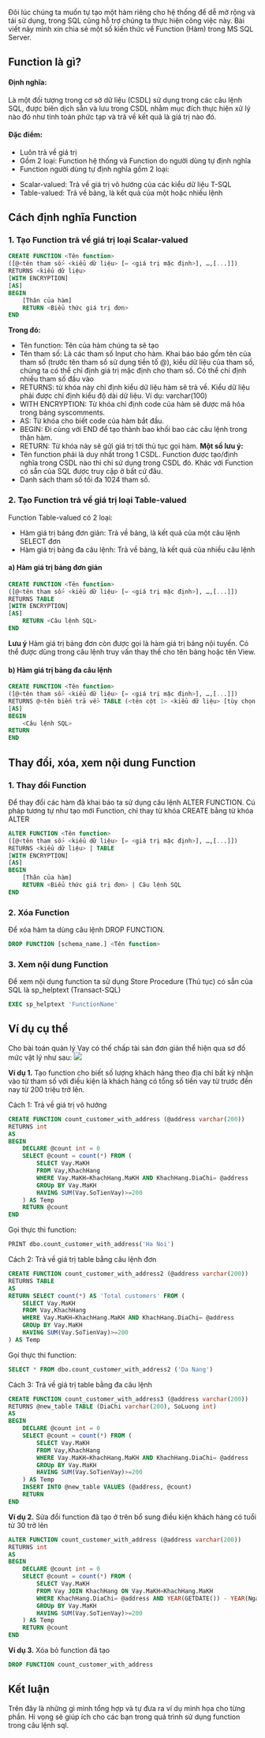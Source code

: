 Đôi lúc chúng ta muốn tự tạo một hàm riêng cho hệ thống để dễ mở rộng và tái sử dụng, trong SQL cũng hỗ trợ chúng ta thực hiện công việc này. Bài viết này mình xin chia sẻ một số kiến thức về Function (Hàm) trong MS SQL Server.
## Function là gì?
#### Định nghĩa: 
Là một đối tượng trong cơ sở dữ liệu (CSDL) sử dụng trong các câu lệnh SQL, được biên dịch sẵn và lưu trong CSDL nhằm mục đích thực hiện xử lý nào đó như tính toán phức tạp và trả về kết quả là giá trị nào đó.
#### Đặc điểm:
- Luôn trả về giá trị
- Gồm 2 loại: Function hệ thống và Function do người dùng tự định nghĩa
- Function người dùng tự định nghĩa gồm 2 loại:
 + Scalar-valued: Trả về giá trị vô hướng của các kiểu dữ liệu T-SQL
 + Table-valued: Trả về bảng, là kết quả của một hoặc nhiều lệnh
## Cách định nghĩa Function
### 1. Tạo Function trả về giá trị loại Scalar-valued
```sql
CREATE FUNCTION <Tên function>
([@<tên tham số> <kiểu dữ liệu> [= <giá trị mặc định>], …,[...]])
RETURNS <kiểu dữ liệu>
[WITH ENCRYPTION]
[AS]
BEGIN
    [Thân của hàm]
    RETURN <Biểu thức giá trị đơn>
END
```
**Trong đó:**
- Tên function: Tên của hàm chúng ta sẽ tạo
- Tên tham số: Là các tham số Input cho hàm. Khai báo báo gồm tên của tham số (trước tên tham số sử dụng tiền tố @), kiểu dữ liệu của tham số, chúng ta có thể chỉ định giá trị mặc định cho tham số. Có thể chỉ định nhiều tham số đầu vào
- RETURNS: từ khóa này chỉ định kiểu dữ liệu hàm sẽ trả về. Kiểu dữ liệu phải được chỉ định kiểu độ dài dữ liệu. Ví dụ: varchar(100)
- WITH ENCRYPTION: Từ khóa chỉ định code của hàm sẽ được mã hóa trong bảng syscomments.
- AS: Từ khóa cho biết code của hàm bắt đầu.
- BEGIN: Đi cùng với END để tạo thành bao khối bao các câu lệnh trong thân hàm.
- RETURN: Từ khóa này sẽ gửi giá trị tới thủ tục gọi hàm.
**Một số lưu ý:**
- Tên function phải là duy nhất trong 1 CSDL. Function được tạo/định nghĩa trong CSDL nào thì chỉ sử dụng trong CSDL đó. Khác với Function có sẵn của SQL được truy cập ở bất cứ đâu.
- Danh sách tham số tối đa 1024 tham số.
### 2. Tạo Function trả về giá trị loại Table-valued
Function Table-valued có 2 loại:
- Hàm giá trị bảng đơn giản: Trả về bảng, là kết quả của một câu lệnh SELECT đơn
- Hàm giá trị bảng đa câu lệnh: Trả về bảng, là kết quả của nhiều câu lệnh
#### a) Hàm giá trị bảng đơn giản
```sql
CREATE FUNCTION <Tên function>
([@<tên tham số> <kiểu dữ liệu> [= <giá trị mặc định>], …,[...]])
RETURNS TABLE
[WITH ENCRYPTION]
[AS]
    RETURN <Câu lệnh SQL>
END
```
**Lưu ý** Hàm giá trị bảng đơn còn được gọi là hàm giá trị bảng nội tuyến. Có thể được dùng trong câu lệnh truy vấn thay thế cho tên bảng hoặc tên View.
#### b) Hàm giá trị bảng đa câu lệnh
```sql
CREATE FUNCTION <Tên function>
([@<tên tham số> <kiểu dữ liệu> [= <giá trị mặc định>], …,[...]])
RETURNS @<tên biến trả về> TABLE (<tên cột 1> <kiểu dữ liệu> [tùy chọn thuộc tính], ..., <tên cột n> <kiểu dữ liệu> [tùy chọn thuộc tính])
[AS]
BEGIN
    <Câu lệnh SQL>
RETURN
END
```
## Thay đổi, xóa, xem nội dung Function
### 1. Thay đổi Function
Để thay đổi các hàm đã khai báo ta sử dụng câu lệnh ALTER FUNCTION. Cú pháp tương tự như tạo mới Function, chỉ thay từ khóa CREATE bằng từ khóa ALTER
```sql
ALTER FUNCTION <Tên function>
([@<tên tham số> <kiểu dữ liệu> [= <giá trị mặc định>], …,[...]])
RETURNS <kiểu dữ liệu> | TABLE
[WITH ENCRYPTION]
[AS]
BEGIN
    [Thân của hàm]
    RETURN <Biểu thức giá trị đơn> | Câu lệnh SQL
END
```
### 2. Xóa Function
Để xóa hàm ta dùng câu lệnh DROP FUNCTION.
```sql
DROP FUNCTION [schema_name.] <Tên function> 
```
### 3. Xem nội dung Function
Để xem nội dung function ta sử dụng Store Procedure (Thủ tục) có sẵn của SQL là sp_helptext (Transact-SQL)
```sql
EXEC sp_helptext 'FunctionName'
```
## Ví dụ cụ thể
Cho bài toán quản lý Vay có thế chấp tài sản đơn giản thể hiện qua sơ đồ mức vật lý như sau:
![](https://images.viblo.asia/dd3e6dec-18fb-4ca2-a4ad-97ee3c91a7f2.png)

**Ví dụ 1.** Tạo function cho biết số lượng khách hàng theo địa chỉ bất kỳ nhận vào từ tham số với điều kiện là khách hàng có tổng số tiền vay từ trước đến nay từ 200 triệu trở lên.

Cách 1: Trả về giá trị vô hướng
```sql
CREATE FUNCTION count_customer_with_address (@address varchar(200))
RETURNS int
AS 
BEGIN
	DECLARE @count int = 0
	SELECT @count = count(*) FROM (
        SELECT Vay.MaKH 
        FROM Vay,KhachHang
        WHERE Vay.MaKH=KhachHang.MaKH AND KhachHang.DiaChi= @address
        GROUp BY Vay.MaKH
        HAVING SUM(Vay.SoTienVay)>=200
    ) AS Temp
    RETURN @count
END
```
Gọi thực thi function: 
```sql
PRINT dbo.count_customer_with_address('Ha Noi')
```
Cách 2: Trả về giá trị table bằng câu lệnh đơn
```sql
CREATE FUNCTION count_customer_with_address2 (@address varchar(200))
RETURNS TABLE
AS 
RETURN SELECT count(*) AS 'Total customers' FROM (
    SELECT Vay.MaKH 
    FROM Vay,KhachHang
    WHERE Vay.MaKH=KhachHang.MaKH AND KhachHang.DiaChi= @address
    GROUp BY Vay.MaKH
    HAVING SUM(Vay.SoTienVay)>=200
) AS Temp
```
Gọi thực thi function: 
```sql
SELECT * FROM dbo.count_customer_with_address2 ('Da Nang')
```
Cách 3: Trả về giá trị table bằng đa câu lệnh
```sql
CREATE FUNCTION count_customer_with_address3 (@address varchar(200))
RETURNS @new_table TABLE (DiaChi varchar(200), SoLuong int)
AS
BEGIN
	DECLARE @count int = 0
	SELECT @count = count(*) FROM (
        SELECT Vay.MaKH 
        FROM Vay,KhachHang
        WHERE Vay.MaKH=KhachHang.MaKH AND KhachHang.DiaChi= @address
        GROUp BY Vay.MaKH
        HAVING SUM(Vay.SoTienVay)>=200
    ) AS Temp
    INSERT INTO @new_table VALUES (@address, @count)
    RETURN
END
```
**Ví dụ 2.** Sửa đổi function đã tạo ở trên bổ sung điều kiện khách hàng có tuổi từ 30 trở lên
```sql
ALTER FUNCTION count_customer_with_address (@address varchar(200))
RETURNS int
AS
BEGIN
	DECLARE @count int = 0
	SELECT @count = count(*) FROM (
        SELECT Vay.MaKH 
        FROM Vay JOIN KhachHang ON Vay.MaKH=KhachHang.MaKH
        WHERE KhachHang.DiaChi= @address AND YEAR(GETDATE()) - YEAR(NgaySinh) >= 30
        GROUp BY Vay.MaKH
        HAVING SUM(Vay.SoTienVay)>=200
    ) AS Temp
    RETURN @count
END
```
**Ví dụ 3.** Xóa bỏ function đã tạo 
```sql
DROP FUNCTION count_customer_with_address
```
## Kết luận
Trên đây là những gì mình tổng hợp và tự đưa ra ví dụ minh họa cho từng phần. Hi vọng sẽ giúp ích cho các bạn trong quá trình sử dụng function trong câu lệnh sql.